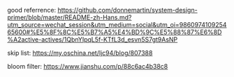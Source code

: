 good referrence:  https://github.com/donnemartin/system-design-primer/blob/master/README-zh-Hans.md?utm_source=wechat_session&utm_medium=social&utm_oi=986097410925465600#%E5%8F%8C%E5%B7%A5%E4%BD%9C%E5%88%87%E6%8D%A2active-actives/1QbnYIpqL5f-KTfL3d_esvn5S7gt9AsNP


skip list: https://my.oschina.net/ljc94/blog/807388

bloom filter: https://www.jianshu.com/p/88c6ac4b38c8
